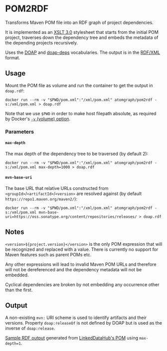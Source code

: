 # POM2RDF

Transforms Maven POM file into an RDF graph of project dependencies.

It is implemented as an [XSLT 3.0](https://www.w3.org/TR/xslt-30/) stylesheet that starts from the initial POM project, traverses down the dependency tree and embeds the metadata of the depending projects recursively.

Uses the [DOAP](http://usefulinc.com/ns/doap) and [doap-deps](http://ontologi.es/doap-deps) vocabularies. The output is in the [RDF/XML](https://www.w3.org/TR/rdf-syntax-grammar/) format.

## Usage

Mount the POM file as volume and run the container to get the output in `doap.rdf`:

    docker run --rm -v "$PWD/pom.xml":"/xml/pom.xml" atomgraph/pom2rdf -s:/xml/pom.xml > doap.rdf

Note that we use `$PWD` in order to make host filepath absolute, as required by Docker's [`-v` (volume) option](https://docs.docker.com/engine/reference/run/#volume-shared-filesystems).

### Parameters

#### `max-depth`

The max depth of the dependency tree to be traversed (by default 2):

    docker run --rm -v "$PWD/pom.xml":"/xml/pom.xml" atomgraph/pom2rdf -s:/xml/pom.xml max-depth=1000 > doap.rdf

#### `mvn-base-uri`

The base URL that relative URLs constructed from `<groupId>`/`<artifactId>`/`<version>` are resolved against (by default `https://repo1.maven.org/maven2/`):

    docker run --rm -v "$PWD/pom.xml":"/xml/pom.xml" atomgraph/pom2rdf -s:/xml/pom.xml mvn-base-uri=https://oss.sonatype.org/content/repositories/releases/ > doap.rdf

## Notes

`<version>${project.version}</version>` is the only POM expression that will be recognized and replaced with a value. There is currently no support for Maven features such as parent POMs etc.

Any other expressions will lead to invalid Maven POM URLs and therefore will not be dereferenced and the dependency metadata will not be embedded.

Cyclical dependencies are broken by not embedding any occurrence other than the first.

## Output

A non-existing `mvn:` URI scheme is used to identify artifacts and their versions. Property `doap:releaseOf` is not defined by DOAP but is used as the inverse of `doap:release`.

[Sample RDF output](sample/doap.rdf) generated from [LinkedDataHub's POM](https://github.com/AtomGraph/LinkedDataHub/blob/master/pom.xml) using `max-depth=1`.